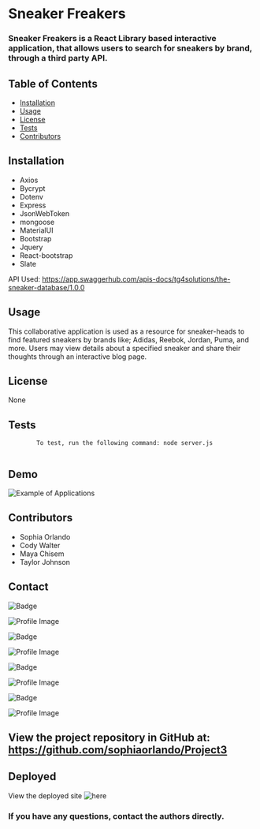 # Sneaker Freakers

### Sneaker Freakers is a React Library based interactive application, that allows users to search for sneakers by brand, through a third party API. 

## Table of Contents

- [Installation](#installation)
- [Usage](#usage)
- [License](#license)
- [Tests](#tests)
- [Contributors](#contributors)

## Installation

* Axios
* Bycrypt
* Dotenv 
* Express 
* JsonWebToken 
* mongoose
* MaterialUI
* Bootstrap
* Jquery
* React-bootstrap
* Slate

API Used: https://app.swaggerhub.com/apis-docs/tg4solutions/the-sneaker-database/1.0.0

## Usage

This collaborative application is used as a resource for sneaker-heads to find featured sneakers by brands like; Adidas, Reebok, Jordan, Puma, and more. Users may view details about a specified sneaker and share their thoughts through an interactive blog page. 

## License

None

## Tests

            To test, run the following command: node server.js

![]()

## Demo

<!-- Insert Demo of application here -->
![Example of Applications](assets/ezgif.com-video-to-gif.gif)


## Contributors

- Sophia Orlando
- Cody Walter
- Maya Chisem
- Taylor Johnson

## Contact
<!-- sophia -->
![Badge](https://img.shields.io/badge/Github-sophiaorlando-4cbbb9)

![Profile Image](https://github.com/sophiaorlando.png?size=50)

<!-- cody -->
![Badge](https://img.shields.io/badge/Github-codywalter-4cbbb9)

![Profile Image](https://github.com/codywalter.png?size=50)

<!-- maya -->

![Badge](https://img.shields.io/badge/Github-mchisem-4cbbb9)

![Profile Image](https://github.com/mchisem.png?size=50)

<!-- Taylor -->

![Badge](https://img.shields.io/badge/Github-tajohnsonn-4cbbb9)

![Profile Image](https://github.com/tajohnsonn.png?size=50)


## View the project repository in GitHub at: https://github.com/sophiaorlando/Project3

<!--  Put Deployed Link here-->
## Deployed 
View the deployed site ![here](https://secret-beyond-86832.herokuapp.com/home) 

### If you have any questions, contact the authors directly.
